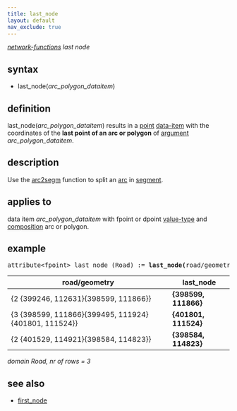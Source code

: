 ```yaml
---
title: last_node
layout: default
nav_exclude: true
---
```

*[network-functions](network-functions) last node*

## syntax

- last_node(*arc_polygon_dataitem*)

## definition

last_node(*arc_polygon_dataitem*) results in a [point](point) [data-item](data-item) with the coordinates of the **last point of an arc or polygon** of [argument](argument) *arc_polygon_dataitem*.

## description

Use the [arc2segm](arc2segm) function to split an [arc](arc) in [segment](segment).

## applies to

data item *arc_polygon_dataitem* with fpoint or dpoint [value-type](value-type) and [composition](composition) arc or polygon.

## example

<pre>
attribute&lt;fpoint&gt; last_node (Road) := <B>last_node(</B>road/geometry<B>)</B>;
</pre>

| road/geometry                                         |**last_node**         |
|-------------------------------------------------------|----------------------|
| {2 {399246, 112631}{398599, 111866}}                  | **{398599, 111866}** |
| {3 {398599, 111866}{399495, 111924} {401801, 111524}} | **{401801, 111524}** |
| {2 {401529, 114921}{398584, 114823}}                  | **{398584, 114823}** |

*domain Road, nr of rows = 3*

## see also

- [first_node](first_node)